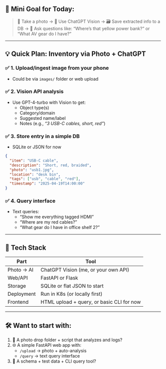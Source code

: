 
## 🎯 **Mini Goal for Today:**

> 📸 Take a photo → 🤖 Use ChatGPT Vision → 🗃️ Save extracted info to a DB → 💬 Ask questions like:
> “Where’s that yellow power bank?” or “What AV gear do I have?”

---

## 💡 **Quick Plan: Inventory via Photo + ChatGPT**

### ✅ 1. Upload/ingest image from your phone
- Could be via `images/` folder or web upload

### ✅ 2. Vision API analysis
- Use GPT-4-turbo with Vision to get:
  - Object type(s)
  - Category/domain
  - Suggested name/label
  - Notes (e.g., *“3 USB-C cables, short, red”*)

### ✅ 3. Store entry in a simple DB
- SQLite or JSON for now

```json
{
  "item": "USB-C cable",
  "description": "Short, red, braided",
  "photo": "usb1.jpg",
  "location": "desk bin",
  "tags": ["usb", "cable", "red"],
  "timestamp": "2025-04-19T14:00:00"
}
```

### ✅ 4. Query interface
- Text queries:
  - “Show me everything tagged HDMI”
  - “Where are my red cables?”
  - “What gear do I have in office shelf 2?”

---

## 🧱 Tech Stack

| Part | Tool |
|------|------|
| Photo → AI | ChatGPT Vision (me, or your own API) |
| Web/API | FastAPI or Flask |
| Storage | SQLite or flat JSON to start |
| Deployment | Run in K8s (or locally first) |
| Frontend | HTML upload + query, or basic CLI for now |

---

## 🛠 Want to start with:

1. 📁 A photo drop folder + script that analyzes and logs?
2. 🌐 A simple FastAPI web app with:
   - `/upload` → photo + auto-analysis
   - `/query` → text query interface
3. 📄 A schema + test data + CLI query tool?

